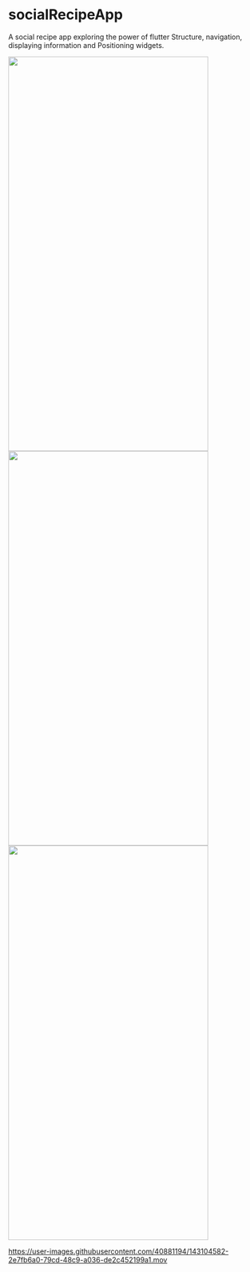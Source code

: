 # socialRecipeApp
A social recipe app exploring the power of flutter Structure, navigation, displaying information and  Positioning widgets.

<img src="https://user-images.githubusercontent.com/40881194/143106143-d0e4f58d-6a4b-47d5-9eb7-e182478db601.png" width="400" height="790">
<img src="https://user-images.githubusercontent.com/40881194/143106221-314e1748-0bca-40d6-8f78-4e1ee32d3df4.png" width="400" height="790">
<img src="https://user-images.githubusercontent.com/40881194/143106441-2d8a9fa5-bb61-47b3-afb0-557ee1952237.png" width="400" height="790">


https://user-images.githubusercontent.com/40881194/143104582-2e7fb6a0-79cd-48c9-a036-de2c452199a1.mov

